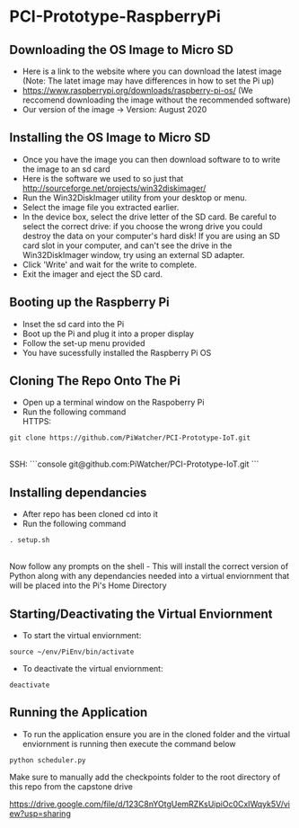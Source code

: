 # PCI-Prototype-RaspberryPi


## Downloading the OS Image to Micro SD
- Here is a link to the website where you can download the latest image (Note: The latet image may have differences in how to set the Pi up)
- https://www.raspberrypi.org/downloads/raspberry-pi-os/ (We reccomend downloading the image without the recommended software)
- Our version of the image -> Version:  August 2020

## Installing the OS Image to Micro SD
- Once you have the image you can then download software to to write the image to an sd card
- Here is the software we used to so just that http://sourceforge.net/projects/win32diskimager/
- Run the Win32DiskImager utility from your desktop or menu.
- Select the image file you extracted earlier.
- In the device box, select the drive letter of the SD card. Be careful to select the correct drive: if you choose the wrong drive you could destroy the data on your computer's hard disk! If you are using an SD card slot in your computer, and can't see the drive in the Win32DiskImager window, try using an external SD adapter.
- Click 'Write' and wait for the write to complete.
- Exit the imager and eject the SD card.

## Booting up the Raspberry Pi
- Inset the sd card into the Pi
- Boot up the Pi and plug it into a proper display
- Follow the set-up menu provided
- You have sucessfully installed the Raspberry Pi OS



## Cloning The Repo Onto The Pi
- Open up a terminal window on the Raspoberry Pi
- Run the following command <br>
HTTPS: 
```console
git clone https://github.com/PiWatcher/PCI-Prototype-IoT.git
``` 
<br>
SSH: 
```console
git@github.com:PiWatcher/PCI-Prototype-IoT.git
```

## Installing dependancies
- After repo has been cloned cd into it
- Run the following command <br>
```console
. setup.sh
``` 
<br>
Now follow any prompts on the shell
- This will install the correct version of Python along with any dependancies needed into a virtual enviornment that will be placed into the Pi's Home Directory

## Starting/Deactivating the Virtual Enviornment
- To start the virtual enviornment:<br>
```console
source ~/env/PiEnv/bin/activate
```
- To deactivate the virtual enviornment:<br>
```console
deactivate
```

## Running the Application
- To run the application ensure you are in the cloned folder and the virtual enviornment is running then execute the command below <br>
```console
python scheduler.py
```

Make sure to manually add the checkpoints folder to the root directory of this repo from the capstone drive

https://drive.google.com/file/d/123C8nYOtgUemRZKsUipiOc0CxIWqyk5V/view?usp=sharing

